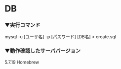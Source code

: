 # DB
  
### ▼実行コマンド
mysql -u [ユーザ名] -p [パスワード] [DB名] < create.sql  
  
### ▼動作確認したサーババージョン
5.7.19 Homebrew
